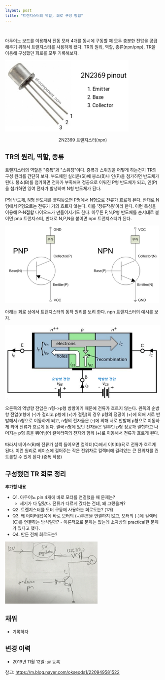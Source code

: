 ```yaml
---
layout: post
title: "트랜지스터의 역할, 회로 구성 방법"
---
```

<br>

아두이노 보드를 이용해서 진동 모터 4개를 동시에 구동할 때 모두 충분한 전압을 공급해주기 위해서 트랜지스터를 사용하게 됐다. TR의 원리, 역할, 종류(npn/pnp), TR을 이용해 구성했던 회로를 모두 기록해보자.

<img src="/assets/transistor/overview.PNG" width="400">
<p style='text-align:center'>2N2369 트랜지스터(npn)</p>

## TR의 원리, 역할, 종류

트랜지스터의 역할은 "증폭"과 "스위칭"이다. 증폭과 스위칭을 어떻게 하는건지 TR의 구성 원리를 간단히 보자. 부도체인 실리콘(Si)에 붕소(B)나 인(P)을 첨가하면 반도체가 된다. 붕소(B)를 첨가하면 전자가 부족해져 정공으로 이뤄진 P형 반도체가 되고, 인(P)을 첨가하면 잉여 전자가 발생하며 N형 반도체가 된다. 
<br><br>
P형 반도체, N형 반도체를 붙여놓으면 P형에서 N형으로 전류가 흐르게 된다. 반대로 N형에서 P형으로는 전류가 거의 흐르지 않는다. 이를 '정류작용'이라 한다. 이런 특성을 이용해 P-N접합 다이오드가 만들어지기도 한다. 아무튼 P,N,P형 반도체를 순서대로 붙이면 pnp 트랜지스터, 반대로 N,P,N을 붙이면 npn 트랜지스터가 된다.

<img src="/assets/transistor/npn_pnp.PNG" width="500">

아래는 회로 상에서 트랜지스터의 동작 원리를 보려 한다. npn 트랜지스터의 예시를 보자.

<img src="/assets/transistor/npn_circuit.PNG" width="600">

오른쪽의 역방향 전압은 n형->p형 방향이기 때문에 전류가 흐르지 않는다. 왼쪽의 순방향 전압(n형에 (-)가 걸리고 p형에 (+)가 걸림)의 경우 p형의 정공이 (+)에 의해 서로 반발해서 n형으로 이동하게 되고, n형의 전자들은 (-)에 의해 서로 반발해 p형으로 이동하게 되어 전류가 흐르게 된다. 결국 n형에 있던 전자들은 일부만 p형 정공과 결합하고 나머지는 p형 층을 뛰어넘어 컬렉터쪽의 전자와 함께 (+)로 이동해서 전류가 흐르게 된다.
<br><br>
따라서 베이스(B)에 전류가 살짝 들어오면 컬렉터(C)에서 이미터(E)로 전류가 흐르게 된다. 이런 원리로 베이스에 걸어주는 작은 전위차로 컬렉터에 걸려있는 큰 전위차를 컨트롤할 수 있게 된다.(증폭 작용)

## 구성했던 TR 회로 정리

**추가할 내용**

* Q1. 아두이노 pin 4개에 바로 모터를 연결했을 때 문제는?
  * 세기가 다 달랐다. 전류가 다르게 갔다는 건데, 왜 그랬을까?
* Q2. 트랜지스터를 모터 구동에 사용하는 회로도는? (1개)
* Q3. 왜 이미터(E)쪽에 바로 모터의 (+)부분을 연결하지 않고, 모터의 (-)에 컬렉터(C)를 연결하는 방식일까? - 이론적으로 문제는 없는데 소자상의 practical한 문제가 있다고 했다.
* Q4. 만든 전체 회로도는?

<img src="/assets/transistor/circuit_hand.PNG" width="300">


## 채워
* 기록하자

## 변경 이력
* 2019년 11월 12일: 글 등록

참고: https://m.blog.naver.com/okseods1/220949581522